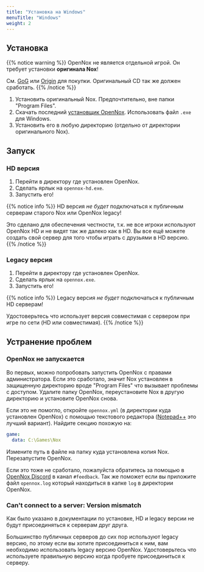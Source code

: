 ```yaml
---
title: "Установка на Windows"
menuTitle: "Windows"
weight: 2
---
```


## Установка

{{% notice warning %}}
OpenNox не является отдельной игрой. Он требует установки **оригинала Nox**!

См. [GoG](https://www.gog.com/game/nox) или [Origin](https://www.origin.com/irl/en-us/store/nox/nox) для покупки.
Оригинальный CD так же должен сработать.
{{% /notice %}}

1. Установить оригинальный Nox. Предпочтительно, вне папки "Program Files".
2. Скачать последний [установщик OpenNox](https://github.com/noxworld-dev/opennox/releases/latest). Использовать файл `.exe` для Windows.
3. Установить его в любую директорию (отдельно от директории оригинального Nox).

## Запуск

### HD версия

1. Перейти в директору где установлен OpenNox.
2. Сделать ярлык на `opennox-hd.exe`.
3. Запустить его!

{{% notice info %}}
HD версия _не будет_ подключаться к публичным серверам старого Nox или OpenNox legacy!

Это сделано для обеспечения честности, т.к. не все игроки используют OpenNox HD и не видят так же далеко как в HD.
Вы все ещё можете создать свой сервер для того чтобы играть с друзьями в HD версию.
{{% /notice %}}

### Legacy версия

1. Перейти в директору где установлен OpenNox.
2. Сделать ярлык на `opennox.exe`.
3. Запустить его!

{{% notice info %}}
Legacy версия _не будет_ подключаться к публичным HD серверам!

Удостоверьтесь что использует версия совместимая с сервером при игре по сети (HD или совместимая).
{{% /notice %}}

## Устранение проблем

### OpenNox не запускается

Во первых, можно попробовать запустить OpenNox с правами администратора.
Если это сработало, значит Nox установлен в защищенную директорию вроде "Program Files" что вызывает проблемы с доступом. 
Удалите папку OpenNox, переустановите Nox в другую директорию и установите OpenNox снова.

Если это не помогло, откройте `opennox.yml` (в директории куда установлен OpenNox) с помощью текстового редактора ([Notepad++](https://notepad-plus-plus.org/) это лучший вариант).
Найдите секцию похожую на:

```yaml
game:
  data: C:\Games\Nox
```

Измените путь в файле на папку куда установлена копия Nox. Перезапустите OpenNox.

Если это тоже не сработало, пожалуйста обратитесь за помощью в [OpenNox Discord](https://discord.gg/HgDUeXhAyW) в канал `#feedback`.
Так же поможет если вы приложите файл `opennox.log` который находиться в капке `log` в директории OpenNox.

### Can't connect to a server: Version mismatch

Как было указано в документации по установке, HD и legacy версии не будут присоединяться к серверам друг друга. 

Большинство публичных серверов до сих пор используют legacy версию, по этому если вы хотите присоединиться к ним,
вам необходимо использовать legacy версию OpenNox.
Удостоверьтесь что используете правильную версию когда пробуете присоединиться к серверу.